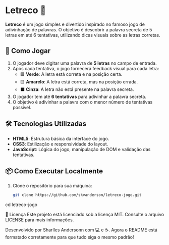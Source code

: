 # Letreco 🎯

**Letreco** é um jogo simples e divertido inspirado no famoso jogo de adivinhação de palavras. O objetivo é descobrir a palavra secreta de 5 letras em até 6 tentativas, utilizando dicas visuais sobre as letras corretas.

## 🚀 Como Jogar

1. O jogador deve digitar uma palavra de **5 letras** no campo de entrada.
2. Após cada tentativa, o jogo fornecerá feedback visual para cada letra:
   - 🟩 **Verde**: A letra está correta e na posição certa.
   - 🟨 **Amarelo**: A letra está correta, mas na posição errada.
   - ⬛ **Cinza**: A letra não está presente na palavra secreta.
3. O jogador tem até **6 tentativas** para adivinhar a palavra secreta.
4. O objetivo é adivinhar a palavra com o menor número de tentativas possível.

## 🛠 Tecnologias Utilizadas

- **HTML5**: Estrutura básica da interface do jogo.
- **CSS3**: Estilização e responsividade do layout.
- **JavaScript**: Lógica do jogo, manipulação de DOM e validação das tentativas.

## 📦 Como Executar Localmente

1. Clone o repositório para sua máquina:
   ```bash
   git clone https://github.com/skvanderson/letreco-jogo.git
cd letreco-jogo

📄 Licença
Este projeto está licenciado sob a licença MIT. Consulte o arquivo LICENSE para mais informações.

Desenvolvido por Sharlles Andersonn com 💻 e ☕.
Agora o README está formatado corretamente para que tudo siga o mesmo padrão!


